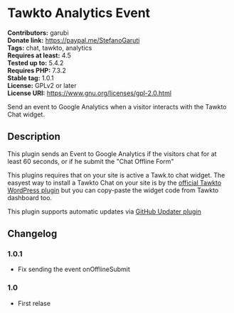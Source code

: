# Tawkto Analytics Event #
**Contributors:** garubi  
**Donate link:** https://paypal.me/StefanoGaruti  
**Tags:** chat, tawkto, analytics  
**Requires at least:** 4.5  
**Tested up to:** 5.4.2  
**Requires PHP:** 7.3.2  
**Stable tag:** 1.0.1  
**License:** GPLv2 or later  
**License URI:** https://www.gnu.org/licenses/gpl-2.0.html  

Send an event to Google Analytics when a visitor interacts with the Tawkto Chat widget.

## Description ##

This plugin sends an Event to Google Analytics if the visitors chat for at least 60 seconds, or if he submit the "Chat Offline Form"

This plugins requires that on your site is active a Tawk.to chat widget. The easyest way to install a Tawkto Chat on your site is by the [official Tawkto WordPress plugin](https://it.wordpress.org/plugins/tawkto-live-chat/) but you can copy-paste the widget code from Tawkto dashboard too.

This plugin supports automatic updates via [GitHub Updater plugin](https://github.com/afragen/github-updater)

## Changelog ##

### 1.0.1 ###
* Fix sending the event onOfflineSubmit

### 1.0 ###
* First relase

